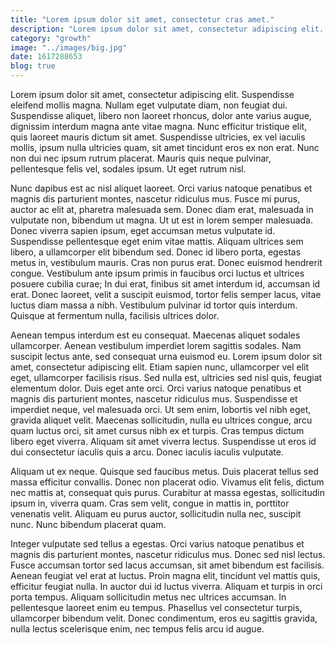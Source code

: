 ```yaml
---
title: "Lorem ipsum dolor sit amet, consectetur cras amet."
description: "Lorem ipsum dolor sit amet, consectetur adipiscing elit. Etiam sagittis, orci id iaculis rhoncus, lorem lacus sollicitudin sapien, vitae ac."
category: "growth"
image: "../images/big.jpg"
date: 1617288653
blog: true
---
```

Lorem ipsum dolor sit amet, consectetur adipiscing elit. Suspendisse eleifend mollis magna. Nullam eget vulputate diam, non feugiat dui. Suspendisse aliquet, libero non laoreet rhoncus, dolor ante varius augue, dignissim interdum magna ante vitae magna. Nunc efficitur tristique elit, quis laoreet mauris dictum sit amet. Suspendisse ultricies, ex vel iaculis mollis, ipsum nulla ultricies quam, sit amet tincidunt eros ex non erat. Nunc non dui nec ipsum rutrum placerat. Mauris quis neque pulvinar, pellentesque felis vel, sodales ipsum. Ut eget rutrum nisl.

Nunc dapibus est ac nisl aliquet laoreet. Orci varius natoque penatibus et magnis dis parturient montes, nascetur ridiculus mus. Fusce mi purus, auctor ac elit at, pharetra malesuada sem. Donec diam erat, malesuada in vulputate non, bibendum ut magna. Ut ut est in lorem semper malesuada. Donec viverra sapien ipsum, eget accumsan metus vulputate id. Suspendisse pellentesque eget enim vitae mattis. Aliquam ultrices sem libero, a ullamcorper elit bibendum sed. Donec id libero porta, egestas metus in, vestibulum mauris. Cras non purus erat. Donec euismod hendrerit congue. Vestibulum ante ipsum primis in faucibus orci luctus et ultrices posuere cubilia curae; In dui erat, finibus sit amet interdum id, accumsan id erat. Donec laoreet, velit a suscipit euismod, tortor felis semper lacus, vitae luctus diam massa a nibh. Vestibulum pulvinar id tortor quis interdum. Quisque at fermentum nulla, facilisis ultrices dolor.

Aenean tempus interdum est eu consequat. Maecenas aliquet sodales ullamcorper. Aenean vestibulum imperdiet lorem sagittis sodales. Nam suscipit lectus ante, sed consequat urna euismod eu. Lorem ipsum dolor sit amet, consectetur adipiscing elit. Etiam sapien nunc, ullamcorper vel elit eget, ullamcorper facilisis risus. Sed nulla est, ultricies sed nisl quis, feugiat elementum dolor. Duis eget ante orci. Orci varius natoque penatibus et magnis dis parturient montes, nascetur ridiculus mus. Suspendisse et imperdiet neque, vel malesuada orci. Ut sem enim, lobortis vel nibh eget, gravida aliquet velit. Maecenas sollicitudin, nulla eu ultrices congue, arcu quam luctus orci, sit amet cursus nibh ex et turpis. Cras tempus dictum libero eget viverra. Aliquam sit amet viverra lectus. Suspendisse ut eros id dui consectetur iaculis quis a arcu. Donec iaculis iaculis vulputate.

Aliquam ut ex neque. Quisque sed faucibus metus. Duis placerat tellus sed massa efficitur convallis. Donec non placerat odio. Vivamus elit felis, dictum nec mattis at, consequat quis purus. Curabitur at massa egestas, sollicitudin ipsum in, viverra quam. Cras sem velit, congue in mattis in, porttitor venenatis velit. Aliquam eu purus auctor, sollicitudin nulla nec, suscipit nunc. Nunc bibendum placerat quam.

Integer vulputate sed tellus a egestas. Orci varius natoque penatibus et magnis dis parturient montes, nascetur ridiculus mus. Donec sed nisl lectus. Fusce accumsan tortor sed lacus accumsan, sit amet bibendum est facilisis. Aenean feugiat vel erat at luctus. Proin magna elit, tincidunt vel mattis quis, efficitur feugiat nulla. In auctor dui id luctus viverra. Aliquam et turpis in orci porta tempus. Aliquam sollicitudin metus nec ultrices accumsan. In pellentesque laoreet enim eu tempus. Phasellus vel consectetur turpis, ullamcorper bibendum velit. Donec condimentum, eros eu sagittis gravida, nulla lectus scelerisque enim, nec tempus felis arcu id augue.